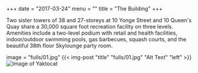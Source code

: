 +++
date = "2017-03-24"
menu = ""
title = "The Building"
+++
Two sister towers of 38 and 27-storeys at 10 Yonge Street and 10 Queen's Quay share a 30,000 square foot recreation facility on three levels. Amenities include a two-level podium with retail and health facilities, indoor/outdoor swimming pools, gas barbecues, squash courts, and the beautiful 38th floor Skylounge party room.

image = "fulls/01.jpg"
{{< img-post "title" "fulls/01.jpg" "Alt Text" "left" >}}
![Image of Yaktocat](fulls/01.jpg)
